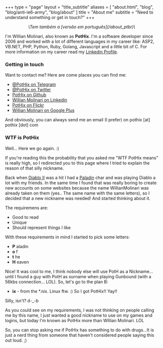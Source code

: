 +++
type = "page"
layout = "title_subtitle"
aliases = [
  "about.html",
  "blog",
  "blog/anti-ie6-army",
  "blog/about"
]
title = "About me"
subtitle = "Need to understand something or get in touch?"
+++

<center><i>\<pt-BR\>Tem também a [versão em português](/about_ptbr)\</pt-BR\></i></center>

I'm Willian Molinari, also known as **PotHix**. I'm a software developer since 2006 and worked with a lot of different languages in my career like: ASP2, VB.NET, PHP, Python, Ruby, Golang, Javascript and a little bit of C. For more information on my career read my [Linkedin Profile](https://www.linkedin.com/in/willianmolinari).

### Getting in touch

Want to contact me? Here are come places you can find me:

+ [@PotHix on Telegram](https://t.me/PotHix)
+ [@PotHix on Twitter](https://twitter.com/PotHix)
+ [PotHix on Github](https://github.com/PotHix)
+ [Willian Molinari on Linkedin](https://www.linkedin.com/in/willianmolinari)
+ [PotHix on Flickr](https://flickr.com/photos/PotHix)
+ [Willian Molinari on Google Plus](https://plus.google.com/+WillianMolinari)

And obviously, you can always send me an email (I prefer) on pothix [at] pothix [dot] com

### WTF is PotHix

Well... Here we go again. :)

If you're reading this the probability that you asked me "WTF PotHix means" is really high, so I redirected you to this page where I tried to explain the reason of that silly nickname.

Back when [Diablo II](http://us.blizzard.com/en-us/games/d2/) was a hit I had a [Paladin](http://diablo.gamepedia.com/Paladin_(Diablo_II)) char and was playing Diablo a lot with my friends. In the same time I found that was really boring to create new accounts on some websites because the name WillianMolinari was already taken on them (yes.. The same name with the same letters), so I decided that a new nickname was needed! And started thinking about it.

The requiremens are:

+ Good to read
+ Unique
+ Should represent things I like

With these requirements in mind I started to pick some letters:

+ **P** aladin
+ **o** f
+ **t** he
+ **H** eaven

Nice! It was cool to me, I think nobody else will use PotH as a Nickname... until I found a guy with PotH as surname when playing Gunbound (with a 56kbs connection... LOL). So, let's go to the plan B:

+ **ix** - from the *.nix. Linux ftw. :)
So I got PotHix!! Yay!!

Silly, isn't? d-_-b

As you could see on my requirements, I was not thinking on people calling me by this name, I just wanted a good nickname to use on my games and logins, but today I'm known as PotHix more than Willian Molinari. LOL

So, you can stop asking me if PotHix has something to do with drugs...It is just a nerd thing from someone that haven't considered people saying this out loud. ;)
